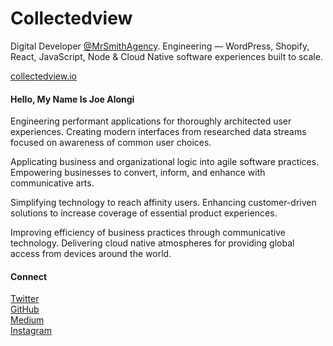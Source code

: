 # Collectedview

Digital Developer [@MrSmithAgency](https://twitter.com/MrSmithAgency). Engineering — WordPress, Shopify, React, JavaScript, Node & Cloud Native software experiences built to scale.

[collectedview.io](https://collectedview.io/)

#### Hello, My Name Is Joe Alongi
Engineering performant applications for thoroughly architected user experiences. Creating modern interfaces from researched data streams focused on awareness of common user choices.  
  
Applicating business and organizational logic into agile software practices. Empowering businesses to convert, inform, and enhance with communicative arts.  
  
Simplifying technology to reach affinity users. Enhancing customer-driven solutions to increase coverage of essential product experiences.  
  
Improving efficiency of business practices through communicative technology. Delivering cloud native atmospheres for providing global access from devices around the world.

#### Connect
[Twitter](https://twitter.com/collectedview)  
[GitHub](https://github.com/collectedview)  
[Medium](https://collectedview.medium.com/)  
[Instagram](https://www.instagram.com/collectedview/)  
